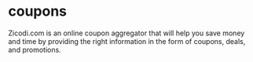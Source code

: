 # coupons
Zicodi.com is an online coupon aggregator that will help you save money and time by providing the right information in the form of coupons, deals, and promotions.

